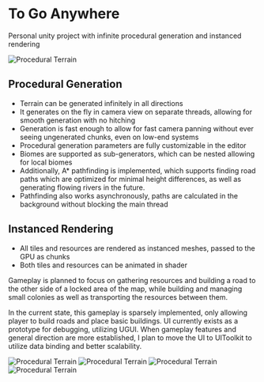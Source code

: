 # To Go Anywhere

Personal unity project with infinite procedural generation and instanced rendering

![Procedural Terrain](https://i.ibb.co/C6Sjqfy/Terrain.png)

## Procedural Generation
- Terrain can be generated infinitely in all directions
- It generates on the fly in camera view on separate threads, allowing for smooth generation with no hitching
- Generation is fast enough to allow for fast camera panning without ever seeing ungenerated chunks, even on low-end systems
- Procedural generation parameters are fully customizable in the editor
- Biomes are supported as sub-generators, which can be nested allowing for local biomes
- Additionally, A* pathfinding is implemented, which supports finding road paths which are optimized for minimal height differences, as well as generating flowing rivers in the future.
- Pathfinding also works asynchronously, paths are calculated in the background without blocking the main thread

## Instanced Rendering
- All tiles and resources are rendered as instanced meshes, passed to the GPU as chunks
- Both tiles and resources can be animated in shader

Gameplay is planned to focus on gathering resources and building a road to the other side of a locked area of the map, while building and managing small colonies as well as transporting the resources between them.

In the current state, this gameplay is sparsely implemented, only allowing player to build roads and place basic buildings.
UI currently exists as a prototype for debugging, utilizing UGUI. When gameplay features and general direction are more established, I plan to move the UI to UIToolkit to utilize data binding and better scalability.

![Procedural Terrain](https://i.ibb.co/MnVG7xD/Mountains.png)
![Procedural Terrain]()
![Procedural Terrain](https://s12.gifyu.com/images/StSwA.gif)
![Procedural Terrain](https://i.ibb.co/nsWh2G4/Village.png)
